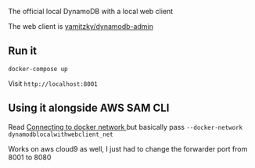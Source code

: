 The official local DynamoDB with a local web client

The web client is [yamitzky/dynamodb-admin](https://github.com/yamitzky/dynamodb-admin)

## Run it

    docker-compose up
   
Visit `http://localhost:8001`

## Using it alongside AWS SAM CLI

Read [Connecting to docker network
](https://github.com/awslabs/aws-sam-cli/blob/develop/docs/usage.rst#connecting-to-docker-network) but basically pass `--docker-network dynamodblocalwithwebclient_net`


Works on aws cloud9 as well, I just had to change the forwarder port from 8001 to 8080
